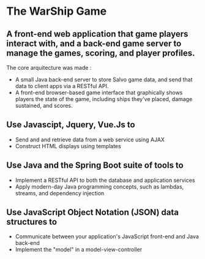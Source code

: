 # The WarShip Game

## A front-end web application that game players interact with, and a back-end game server to manage the games, scoring, and player profiles. 

The core arquitecture was made :
- A small Java back-end server to store Salvo game data, and send that data to client apps via a RESTful API.
- A front-end browser-based game interface that graphically shows players the state of the game, including ships they've placed, damage sustained, and scores.

## Use Javascipt, Jquery, Vue.Js to 
- Send and and retrieve data from a web service using AJAX 
- Construct HTML displays using templates

## Use Java and the Spring Boot suite of tools to
- Implement a RESTful API to both the database and application services
- Apply modern-day Java programming concepts, such as lambdas, streams, and dependency injection

## Use JavaScript Object Notation (JSON) data structures to
- Communicate between your application's JavaScript front-end and Java back-end
- Implement the "model" in a model-view-controller 


